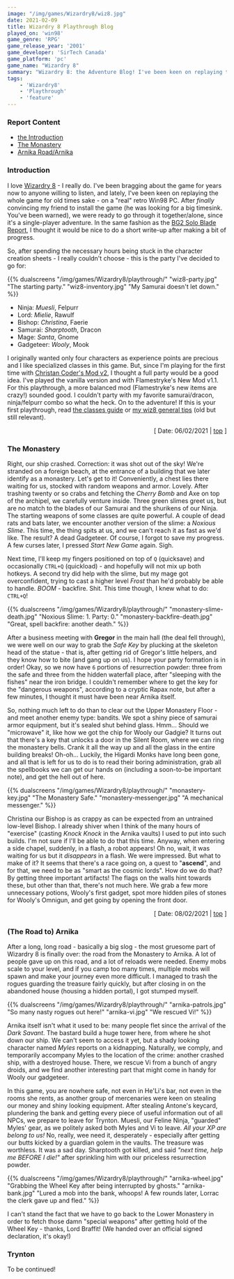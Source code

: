 ```yaml
---
image: "/img/games/Wizardry8/wiz8.jpg"
date: 2021-02-09
title: Wizardry 8 Playthrough Blog
played_on: 'win98'
game_genre: 'RPG'
game_release_year: '2001'
game_developer: 'SirTech Canada'
game_platform: 'pc'
game_name: "Wizardry 8"
summary: "Wizardry 8: the Adventure Blog! I've been keen on replaying the whole game for old times sake - on a 'real' retro Win98 PC. After _finally_ convincing my friend to install the game, we were ready to go through it together/alone, since it's a single-player adventure. In the same fashion as other adventure blogs on this site, I thought it would be nice to do a short write-up after making a bit of progress. "
tags:
    - 'Wizardry8'
    - 'Playthrough'
    - 'feature'
---
```


<a name="top"></a>

### Report Content

- <a href="#intro">the Introduction</a>
- <a href="#monastery">The Monastery</a>
- <a href="#arnika">Arnika Road/Arnika</a>

### <a id="intro"></a>Introduction

I love [Wizardry 8](/tags/wizardry8) - I really do. I've been bragging about the game for years now to anyone willing to listen, and lately, I've been keen on replaying the whole game for old times sake - on a "real" retro Win98 PC. After _finally_ convincing my friend to install the game (he was looking for a big timesink. You've been warned), we were ready to go through it together/alone, since it's a single-player adventure. In the same fashion as the [BG2 Solo Blade Report](/articles/guides/bg2-solo-blade/), I thought it would be nice to do a short write-up after making a bit of progress. 

So, after spending the necessary hours being stuck in the character creation sheets - I really couldn't choose - this is the party I've decided to go for:

{{% dualscreens "/img/games/Wizardry8/playthrough/" "wiz8-party.jpg" "The starting party." "wiz8-inventory.jpg" "My Samurai doesn't let down." %}}

- Ninja: _Muesli_, Felpurr
- Lord: _Mielie_, Rawulf
- Bishop: _Christina_, Faerie
- Samurai: _Sharptooth_, Dracon
- Mage: _Santa_, Gnome
- Gadgeteer: _Wooly_, Mook

I originally wanted only four characters as experience points are precious and I like specialized classes in this game. But, since I'm playing for the first time with [Christan Coder's Mod v2](http://www.jeffludwig.com/wizardry8mod/), I thought a full party would be a good idea. I've played the vanilla version and with Flamestryke's New Mod v1.1. For this playthrough, a more balanced mod (Flamestryke's new items are crazy!) sounded good. I couldn't party with my favorite samurai/dracon, ninja/felpurr combo so what the heck. On to the adventure! If this is your first playthrough, read [the classes guide](/articles/guides/wizardry8-classes/) or [my wiz8 general tips](/articles/guides/wizardry8-tips/) (old but still relevant). 

<div style="text-align: right;">[ Date: 06/02/2021 | <a href="#top">top</a> ]</div>

### <a id="monastery"></a>The Monastery


Right, our ship crashed. Correction: it was shot out of the sky! We're stranded on a foreign beach, at the entrance of a building that we later identify as a monastery. Let's get to it! Conveniently, a chest lies there waiting for us, stocked with random weapons and armor. Lovely. After trashing twenty or so crabs and fetching the _Cherry Bomb_ and Axe on top of the archipel, we carefully venture inside. Three green slimes greet us, but are no match to the blades of our Samurai and the shurikens of our Ninja. The starting weapons of some classes are quite powerful. A couple of dead rats and bats later, we encounter another version of the slime: a _Noxious Slime_. This time, the thing spits at us, and we can't reach it as fast as we'd like. The result? A dead Gadgeteer. Of course, I forgot to save my progress. A few curses later, I pressed _Start New Game_ again. Sigh. 

Next time, I'll keep my fingers positioned on top of `Q` (quicksave) and occasionally `CTRL+Q` (quickload) - and hopefully will not mix up both hotkeys. A second try did help with the slime, but my mage got overconfident, trying to cast a higher level _Frost_ than he'd probably be able to handle. *BOOM* - backfire. Shit. This time though, I knew what to do: `CTRL+Q`!

{{% dualscreens "/img/games/Wizardry8/playthrough/" "monastery-slime-death.jpg" "Noxious Slime: 1. Party: 0." "monastery-backfire-death.jpg" "Great, spell backfire: another death." %}}

After a business meeting with **Gregor** in the main hall (the deal fell through), we were well on our way to grab the _Safe Key_ by plucking at the skeleton head of the statue - that is, after getting rid of Gregor's little helpers, and they know how to bite (and gang up on us). I hope your party formation is in order! Okay, so we now have `6` portions of resurrection powder: three from the safe and three from the hidden waterfall place, after "sleeping with the fishes" near the iron bridge. I couldn't remember where to get the key for the "dangerous weapons", according to a cryptic Rapax note, but after a few minutes, I thought it must have been near Arnika itself. 

So, nothing much left to do than to clear out the Upper Monastery Floor - and meet another enemy type: bandits. We spot a shiny piece of samurai armor equipment, but it's sealed shut behind glass. Hmm... Should we "microwave" it, like how we got the chip for Wooly our Gadgie? It turns out that there's a key that unlocks a door in the Silent Room, where we can ring the monastery bells. Crank it all the way up and all the glass in the entire building breaks! Oh-oh... Luckily, the Higardi Monks have long been gone, and all that is left for us to do is to read their boring administration, grab all the spellbooks we can get our hands on (including a soon-to-be important note), and get the hell out of here. 

{{% dualscreens "/img/games/Wizardry8/playthrough/" "monastery-key.jpg" "The Monastery Safe." "monastery-messenger.jpg" "A mechanical messenger." %}}

Christina our Bishop is as crappy as can be expected from an untrained low-level Bishop. I already shiver when I think of the many hours of "exercise" (casting _Knock Knock_ in the Arnika vaults) I used to put into such builds. I'm not sure if I'll be able to do that this time. Anyway, when entering a side chapel, suddenly, in a flash, a robot appears! Oh no, wait, it was waiting for us but it _disappears_ in a flash. We were impressed. But what to make of it? It seems that there's a race going on, a quest to "**ascend**", and for that, we need to be as "smart as the cosmic lords". How do we do that? By getting three important artifacts! The flags on the walls hint towards these, but other than that, there's not much here. We grab a few more unnecessary potions, Wooly's first gadget, spot more hidden piles of stones for Wooly's Omnigun, and get going by opening the front door. 

<div style="text-align: right;">[ Date: 08/02/2021 | <a href="#top">top</a> ]</div>

### <a id="arnika"></a>(The Road to) Arnika

After a long, long road - basically a big slog - the most gruesome part of Wizardry 8 is finally over: the road from the Monastery to Arnika. A lot of people gave up on this road, and a lot of reloads were needed. Enemy mobs scale to your level, and if you camp too many times, multiple mobs will spawn and make your journey even more difficult. I managed to trash the rogues guarding the treasure fairly quickly, but after closing in on the abandoned house (housing a hidden portal), I got stumped myself. 

{{% dualscreens "/img/games/Wizardry8/playthrough/" "arnika-patrols.jpg" "So many nasty rogues out here!" "arnika-vi.jpg" "We rescued Vi!" %}}

Arnika itself isn't what it used to be: many people flet since the arrival of the _Dark Savant_. The bastard build a huge tower here, from where he shot down our ship. We can't seem to access it yet, but a shady looking character named _Myles_ reports on a kidnapping. Naturally, we comply, and temporarily accompany Myles to the location of the crime: another crashed ship, with a destroyed house. There, we rescue Vi from a bunch of angry droids, and we find another interesting part that might come in handy for Wooly our gadgeteer. 

In this game, you are nowhere safe, not even in He'Li's bar, not even in the rooms she rents, as another group of mercenaries were keen on stealing our money and shiny looking equipment. After stealing Antone's keycard, plundering the bank and getting every piece of useful information out of all NPCs, we prepare to leave for Trynton. Muesli, our Feline Ninja, "guarded" Myles' gear, as we politely asked both Myles and Vi to leave. _All your XP are belong to us!_ No, really, wee need it, desperately - especially after getting our butts kicked by a guardian golem in the vaults. The treasure was worthless. It was a sad day. Sharptooth got killed, and said _"next time, help me BEFORE I die!"_ after sprinkling him with our priceless resurrection powder.

{{% dualscreens "/img/games/Wizardry8/playthrough/" "arnika-wheel.jpg" "Grabbing the Wheel Key after being interrupted by ghosts." "arnika-bank.jpg" "Lured a mob into the bank, whoops! A few rounds later, Lorrac the clerk gave up and fled." %}}

I can't stand the fact that we have to go back to the Lower Monastery in order to fetch those damn "special weapons" after getting hold of the Wheel Key - thanks, Lord Braffit! (We handed over an official signed declaration, it's okay!)

### <a id="arnika"></a>Trynton

To be continued! 
